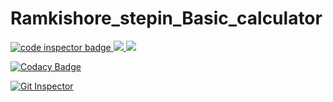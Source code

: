 # Ramkishore_stepin_Basic_calculator


<a href="https://frontend.code-inspector.com/public/user/github/thetalentedramkishore">
   <img src="https://code-inspector.com/public/badge/user/github/thetalentedramkishore?style=light" alt="code inspector badge" />
   <img src="https://www.code-inspector.com/project/27593/score/svg" />
   <img src="https://www.code-inspector.com/project/27593/status/svg" />
</a>

[![Codacy Badge](https://app.codacy.com/project/badge/Grade/e5535d7ecb004bfea3733b8d29e539c7)](https://www.codacy.com/gh/thetalentedramkishore/Ramkishore_stepin_calculator/dashboard?utm_source=github.com&amp;utm_medium=referral&amp;utm_content=thetalentedramkishore/Ramkishore_stepin_calculator&amp;utm_campaign=Badge_Grade)



[![Git Inspector](https://github.com/thetalentedramkishore/Ramkishore_stepin_calculator/actions/workflows/gitinspector.yml/badge.svg)](https://github.com/thetalentedramkishore/Ramkishore_stepin_calculator/actions/workflows/gitinspector.yml)





































